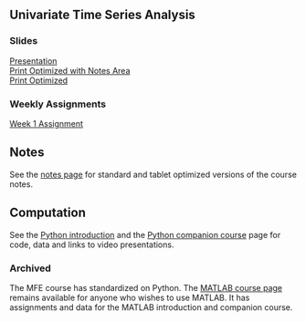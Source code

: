 <!--
.. title: Financial Econometrics II
.. slug: hilary-term
.. date: 2020-01-27 17:51:04 UTC
.. tags: teaching, mfe
.. category: teaching 
.. link: 
.. description: Teaching resources for MFE Financial Econometrics II
.. type: text
.. jumbotron_color: #002147
.. jumbotron_light: True
.. jumbotron: MFE Financial Econometrics II
.. jumbotron_text: The most-up-to-date information on MFE Financial Econometrics II
-->

## Univariate Time Series Analysis

### Slides
[Presentation](/files/teaching/mfe/slides/time_series_slides_2021-2022-presentation.pdf) <br/>
[Print Optimized with Notes Area](/files/teaching/mfe/slides/time_series_slides_2021-2022-notes.pdf) <br/>
[Print Optimized](/files/teaching/mfe/slides/time_series_slides_2021-2022-dense.pdf)

### Weekly Assignments
[Week 1 Assignment](/files/teaching/mfe/assignments/assignment-ht-1.pdf)


## Notes

See the [notes page](/teaching/mfe/notes/) for standard and tablet optimized versions of the course notes.

## Computation

See the [Python introduction](/teaching/python/course/) and the
[Python companion course](/teaching/python/companion-course/) page for
code, data and links to video presentations.

### Archived 

The MFE course has standardized on Python. The [MATLAB course page](/teaching/matlab/mfe-matlab/) remains
available for anyone who wishes to use MATLAB. It has  assignments and data for the MATLAB introduction
and companion course.
